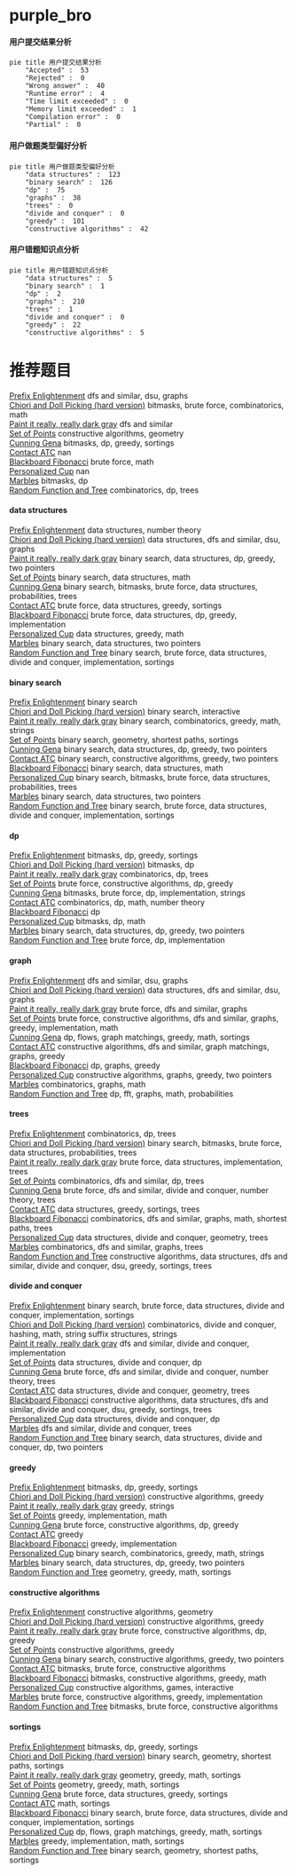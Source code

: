 # purple_bro
<!-- tabs:start -->
#### **用户提交结果分析**

```mermaid
pie title 用户提交结果分析
    "Accepted" :  53
    "Rejected" :  0
    "Wrong answer" :  40
    "Runtime error" :  4
    "Time limit exceeded" :  0
    "Memory limit exceeded" :  1
    "Compilation error" :  0
    "Partial" :  0
```
#### **用户做题类型偏好分析**

```mermaid
pie title 用户做题类型偏好分析
    "data structures" :  123
    "binary search" :  126
    "dp" :  75
    "graphs" :  38
    "trees" :  0
    "divide and conquer" :  0
    "greedy" :  101
    "constructive algorithms" :  42
```
#### **用户错题知识点分析**

```mermaid
pie title 用户错题知识点分析
    "data structures" :  5
    "binary search" :  1
    "dp" :  2
    "graphs" :  210
    "trees" :  1
    "divide and conquer" :  0
    "greedy" :  22
    "constructive algorithms" :  5
```
<!-- tabs:end -->
# 推荐题目
[Prefix Enlightenment](http://codeforces.com/problemset/problem/1290/C)		dfs and similar,
                        dsu,
                        graphs		  
[Chiori and Doll Picking (hard version)](http://codeforces.com/problemset/problem/1336/E2)		bitmasks,
                        brute force,
                        combinatorics,
                        math		  
[Paint it really, really dark gray](http://codeforces.com/problemset/problem/717/E)		dfs and similar		  
[Set of Points](http://codeforces.com/problemset/problem/277/B)		constructive algorithms,
                        geometry		  
[Cunning Gena](http://codeforces.com/problemset/problem/417/D)		bitmasks,
                        dp,
                        greedy,
                        sortings		  
[Contact ATC](http://codeforces.com/problemset/problem/924/D)		nan		  
[Blackboard Fibonacci](https://codeforces.com/contest/218/problem/D)		brute force,
                        math		  
[Personalized Cup](https://codeforces.com/contest/1079/problem/B)		nan		  
[Marbles](http://codeforces.com/problemset/problem/1215/E)		bitmasks,
                        dp		  
[Random Function and Tree](http://codeforces.com/problemset/problem/482/D)		combinatorics,
                        dp,
                        trees		  
<!-- tabs:start -->
#### **data structures**
[Prefix Enlightenment](http://codeforces.com/problemset/problem/594/D)		data structures,
                        number theory		  
[Chiori and Doll Picking (hard version)](http://codeforces.com/problemset/problem/920/E)		data structures,
                        dfs and similar,
                        dsu,
                        graphs		  
[Paint it really, really dark gray](http://codeforces.com/problemset/problem/1492/C)		binary search,
                        data structures,
                        dp,
                        greedy,
                        two pointers		  
[Set of Points](http://codeforces.com/problemset/problem/1490/G)		binary search,
                        data structures,
                        math		  
[Cunning Gena](http://codeforces.com/problemset/problem/1479/D)		binary search,
                        bitmasks,
                        brute force,
                        data structures,
                        probabilities,
                        trees		  
[Contact ATC](http://codeforces.com/problemset/problem/1497/A)		brute force,
                        data structures,
                        greedy,
                        sortings		  
[Blackboard Fibonacci](http://codeforces.com/problemset/problem/1491/C)		brute force,
                        data structures,
                        dp,
                        greedy,
                        implementation		  
[Personalized Cup](http://codeforces.com/problemset/problem/1492/B)		data structures,
                        greedy,
                        math		  
[Marbles](http://codeforces.com/problemset/problem/1436/E)		binary search,
                        data structures,
                        two pointers		  
[Random Function and Tree](http://codeforces.com/problemset/problem/1461/D)		binary search,
                        brute force,
                        data structures,
                        divide and conquer,
                        implementation,
                        sortings		  
#### **binary search**
[Prefix Enlightenment](http://codeforces.com/problemset/problem/24/E)		binary search		  
[Chiori and Doll Picking (hard version)](http://codeforces.com/problemset/problem/1010/B)		binary search,
                        interactive		  
[Paint it really, really dark gray](http://codeforces.com/problemset/problem/1301/C)		binary search,
                        combinatorics,
                        greedy,
                        math,
                        strings		  
[Set of Points](http://codeforces.com/problemset/problem/1486/B)		binary search,
                        geometry,
                        shortest paths,
                        sortings		  
[Cunning Gena](http://codeforces.com/problemset/problem/1492/C)		binary search,
                        data structures,
                        dp,
                        greedy,
                        two pointers		  
[Contact ATC](http://codeforces.com/problemset/problem/1463/D)		binary search,
                        constructive algorithms,
                        greedy,
                        two pointers		  
[Blackboard Fibonacci](http://codeforces.com/problemset/problem/1490/G)		binary search,
                        data structures,
                        math		  
[Personalized Cup](http://codeforces.com/problemset/problem/1479/D)		binary search,
                        bitmasks,
                        brute force,
                        data structures,
                        probabilities,
                        trees		  
[Marbles](http://codeforces.com/problemset/problem/1436/E)		binary search,
                        data structures,
                        two pointers		  
[Random Function and Tree](http://codeforces.com/problemset/problem/1461/D)		binary search,
                        brute force,
                        data structures,
                        divide and conquer,
                        implementation,
                        sortings		  
#### **dp**
[Prefix Enlightenment](http://codeforces.com/problemset/problem/417/D)		bitmasks,
                        dp,
                        greedy,
                        sortings		  
[Chiori and Doll Picking (hard version)](http://codeforces.com/problemset/problem/1215/E)		bitmasks,
                        dp		  
[Paint it really, really dark gray](http://codeforces.com/problemset/problem/482/D)		combinatorics,
                        dp,
                        trees		  
[Set of Points](http://codeforces.com/problemset/problem/1373/E)		brute force,
                        constructive algorithms,
                        dp,
                        greedy		  
[Cunning Gena](http://codeforces.com/problemset/problem/868/D)		bitmasks,
                        brute force,
                        dp,
                        implementation,
                        strings		  
[Contact ATC](https://codeforces.com/contest/521/problem/C)		combinatorics,
                        dp,
                        math,
                        number theory		  
[Blackboard Fibonacci](http://codeforces.com/problemset/problem/1198/D)		dp		  
[Personalized Cup](http://codeforces.com/problemset/problem/1326/F2)		bitmasks,
                        dp,
                        math		  
[Marbles](http://codeforces.com/problemset/problem/1492/C)		binary search,
                        data structures,
                        dp,
                        greedy,
                        two pointers		  
[Random Function and Tree](https://codeforces.com/contest/1457/problem/C)		brute force,
                        dp,
                        implementation		  
#### **graph**
[Prefix Enlightenment](http://codeforces.com/problemset/problem/1290/C)		dfs and similar,
                        dsu,
                        graphs		  
[Chiori and Doll Picking (hard version)](http://codeforces.com/problemset/problem/920/E)		data structures,
                        dfs and similar,
                        dsu,
                        graphs		  
[Paint it really, really dark gray](http://codeforces.com/problemset/problem/246/D)		brute force,
                        dfs and similar,
                        graphs		  
[Set of Points](http://codeforces.com/problemset/problem/1487/C)		brute force,
                        constructive algorithms,
                        dfs and similar,
                        graphs,
                        greedy,
                        implementation,
                        math		  
[Cunning Gena](http://codeforces.com/problemset/problem/1437/C)		dp,
                        flows,
                        graph matchings,
                        greedy,
                        math,
                        sortings		  
[Contact ATC](http://codeforces.com/problemset/problem/1470/D)		constructive algorithms,
                        dfs and similar,
                        graph matchings,
                        graphs,
                        greedy		  
[Blackboard Fibonacci](http://codeforces.com/problemset/problem/1476/C)		dp,
                        graphs,
                        greedy		  
[Personalized Cup](http://codeforces.com/problemset/problem/1304/D)		constructive algorithms,
                        graphs,
                        greedy,
                        two pointers		  
[Marbles](http://codeforces.com/problemset/problem/1475/C)		combinatorics,
                        graphs,
                        math		  
[Random Function and Tree](http://codeforces.com/problemset/problem/553/E)		dp,
                        fft,
                        graphs,
                        math,
                        probabilities		  
#### **trees**
[Prefix Enlightenment](http://codeforces.com/problemset/problem/482/D)		combinatorics,
                        dp,
                        trees		  
[Chiori and Doll Picking (hard version)](http://codeforces.com/problemset/problem/1479/D)		binary search,
                        bitmasks,
                        brute force,
                        data structures,
                        probabilities,
                        trees		  
[Paint it really, really dark gray](http://codeforces.com/problemset/problem/1511/C)		brute force,
                        data structures,
                        implementation,
                        trees		  
[Set of Points](http://codeforces.com/problemset/problem/1499/F)		combinatorics,
                        dfs and similar,
                        dp,
                        trees		  
[Cunning Gena](http://codeforces.com/problemset/problem/1491/E)		brute force,
                        dfs and similar,
                        divide and conquer,
                        number theory,
                        trees		  
[Contact ATC](http://codeforces.com/problemset/problem/1466/D)		data structures,
                        greedy,
                        sortings,
                        trees		  
[Blackboard Fibonacci](http://codeforces.com/problemset/problem/1495/D)		combinatorics,
                        dfs and similar,
                        graphs,
                        math,
                        shortest paths,
                        trees		  
[Personalized Cup](http://codeforces.com/problemset/problem/1303/G)		data structures,
                        divide and conquer,
                        geometry,
                        trees		  
[Marbles](http://codeforces.com/problemset/problem/1454/E)		combinatorics,
                        dfs and similar,
                        graphs,
                        trees		  
[Random Function and Tree](http://codeforces.com/problemset/problem/1494/D)		constructive algorithms,
                        data structures,
                        dfs and similar,
                        divide and conquer,
                        dsu,
                        greedy,
                        sortings,
                        trees		  
#### **divide and conquer**
[Prefix Enlightenment](http://codeforces.com/problemset/problem/1461/D)		binary search,
                        brute force,
                        data structures,
                        divide and conquer,
                        implementation,
                        sortings		  
[Chiori and Doll Picking (hard version)](http://codeforces.com/problemset/problem/1466/G)		combinatorics,
                        divide and conquer,
                        hashing,
                        math,
                        string suffix structures,
                        strings		  
[Paint it really, really dark gray](http://codeforces.com/problemset/problem/1490/D)		dfs and similar,
                        divide and conquer,
                        implementation		  
[Set of Points](https://codeforces.com/contest/1483/problem/C)		data structures,
                        divide and conquer,
                        dp		  
[Cunning Gena](http://codeforces.com/problemset/problem/1491/E)		brute force,
                        dfs and similar,
                        divide and conquer,
                        number theory,
                        trees		  
[Contact ATC](http://codeforces.com/problemset/problem/1303/G)		data structures,
                        divide and conquer,
                        geometry,
                        trees		  
[Blackboard Fibonacci](http://codeforces.com/problemset/problem/1494/D)		constructive algorithms,
                        data structures,
                        dfs and similar,
                        divide and conquer,
                        dsu,
                        greedy,
                        sortings,
                        trees		  
[Personalized Cup](http://codeforces.com/problemset/problem/1482/E)		data structures,
                        divide and conquer,
                        dp		  
[Marbles](http://codeforces.com/problemset/problem/566/C)		dfs and similar,
                        divide and conquer,
                        trees		  
[Random Function and Tree](http://codeforces.com/problemset/problem/1428/F)		binary search,
                        data structures,
                        divide and conquer,
                        dp,
                        two pointers		  
#### **greedy**
[Prefix Enlightenment](http://codeforces.com/problemset/problem/417/D)		bitmasks,
                        dp,
                        greedy,
                        sortings		  
[Chiori and Doll Picking (hard version)](http://codeforces.com/problemset/problem/341/E)		constructive algorithms,
                        greedy		  
[Paint it really, really dark gray](http://codeforces.com/problemset/problem/1107/A)		greedy,
                        strings		  
[Set of Points](http://codeforces.com/problemset/problem/1311/A)		greedy,
                        implementation,
                        math		  
[Cunning Gena](http://codeforces.com/problemset/problem/1373/E)		brute force,
                        constructive algorithms,
                        dp,
                        greedy		  
[Contact ATC](http://codeforces.com/problemset/problem/1148/A)		greedy		  
[Blackboard Fibonacci](http://codeforces.com/problemset/problem/596/B)		greedy,
                        implementation		  
[Personalized Cup](http://codeforces.com/problemset/problem/1301/C)		binary search,
                        combinatorics,
                        greedy,
                        math,
                        strings		  
[Marbles](http://codeforces.com/problemset/problem/1492/C)		binary search,
                        data structures,
                        dp,
                        greedy,
                        two pointers		  
[Random Function and Tree](https://codeforces.com/contest/1496/problem/C)		geometry,
                        greedy,
                        math,
                        sortings		  
#### **constructive algorithms**
[Prefix Enlightenment](http://codeforces.com/problemset/problem/277/B)		constructive algorithms,
                        geometry		  
[Chiori and Doll Picking (hard version)](http://codeforces.com/problemset/problem/341/E)		constructive algorithms,
                        greedy		  
[Paint it really, really dark gray](http://codeforces.com/problemset/problem/1373/E)		brute force,
                        constructive algorithms,
                        dp,
                        greedy		  
[Set of Points](http://codeforces.com/problemset/problem/1493/A)		constructive algorithms,
                        greedy		  
[Cunning Gena](http://codeforces.com/problemset/problem/1463/D)		binary search,
                        constructive algorithms,
                        greedy,
                        two pointers		  
[Contact ATC](https://codeforces.com/contest/1456/problem/B)		bitmasks,
                        brute force,
                        constructive algorithms		  
[Blackboard Fibonacci](http://codeforces.com/problemset/problem/1492/D)		bitmasks,
                        constructive algorithms,
                        greedy,
                        math		  
[Personalized Cup](https://codeforces.com/contest/1504/problem/D)		constructive algorithms,
                        games,
                        interactive		  
[Marbles](https://codeforces.com/contest/1483/problem/A)		brute force,
                        constructive algorithms,
                        greedy,
                        implementation		  
[Random Function and Tree](https://codeforces.com/contest/1457/problem/D)		bitmasks,
                        brute force,
                        constructive algorithms		  
#### **sortings**
[Prefix Enlightenment](http://codeforces.com/problemset/problem/417/D)		bitmasks,
                        dp,
                        greedy,
                        sortings		  
[Chiori and Doll Picking (hard version)](http://codeforces.com/problemset/problem/1486/B)		binary search,
                        geometry,
                        shortest paths,
                        sortings		  
[Paint it really, really dark gray](https://codeforces.com/contest/1496/problem/C)		geometry,
                        greedy,
                        math,
                        sortings		  
[Set of Points](http://codeforces.com/problemset/problem/1495/A)		geometry,
                        greedy,
                        math,
                        sortings		  
[Cunning Gena](http://codeforces.com/problemset/problem/1497/A)		brute force,
                        data structures,
                        greedy,
                        sortings		  
[Contact ATC](http://codeforces.com/problemset/problem/1427/A)		math,
                        sortings		  
[Blackboard Fibonacci](http://codeforces.com/problemset/problem/1461/D)		binary search,
                        brute force,
                        data structures,
                        divide and conquer,
                        implementation,
                        sortings		  
[Personalized Cup](http://codeforces.com/problemset/problem/1437/C)		dp,
                        flows,
                        graph matchings,
                        greedy,
                        math,
                        sortings		  
[Marbles](http://codeforces.com/problemset/problem/1473/A)		greedy,
                        implementation,
                        math,
                        sortings		  
[Random Function and Tree](http://codeforces.com/problemset/problem/1486/B)		binary search,
                        geometry,
                        shortest paths,
                        sortings		  
<!-- tabs:end -->
